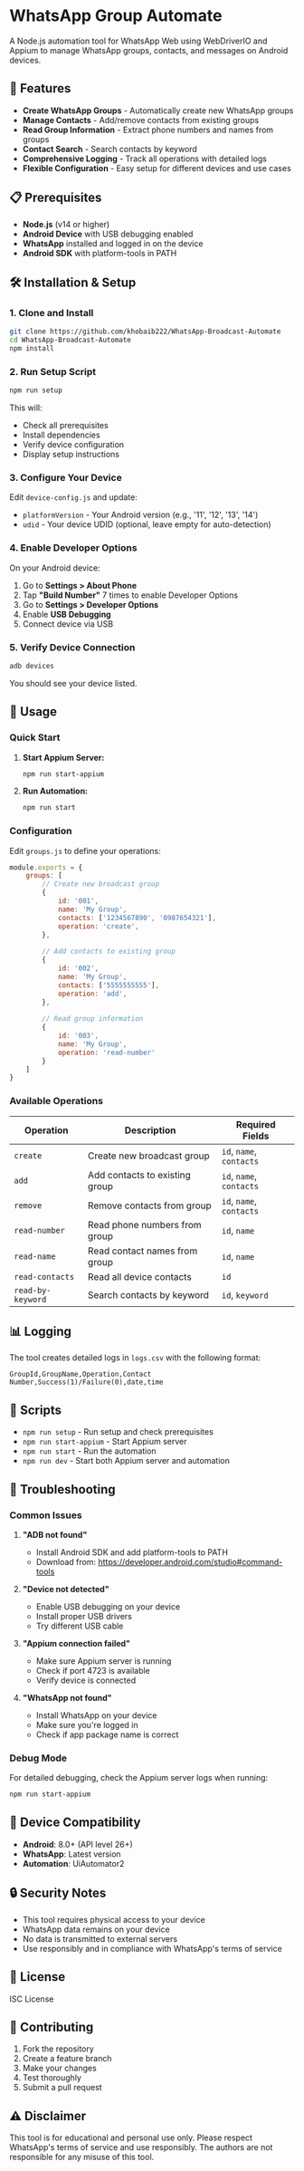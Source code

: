 # WhatsApp Group Automate

A Node.js automation tool for WhatsApp Web using WebDriverIO and Appium to manage WhatsApp groups, contacts, and messages on Android devices.

## 🚀 Features

- **Create WhatsApp Groups** - Automatically create new WhatsApp groups
- **Manage Contacts** - Add/remove contacts from existing groups
- **Read Group Information** - Extract phone numbers and names from groups
- **Contact Search** - Search contacts by keyword
- **Comprehensive Logging** - Track all operations with detailed logs
- **Flexible Configuration** - Easy setup for different devices and use cases

## 📋 Prerequisites

- **Node.js** (v14 or higher)
- **Android Device** with USB debugging enabled
- **WhatsApp** installed and logged in on the device
- **Android SDK** with platform-tools in PATH

## 🛠️ Installation & Setup

### 1. Clone and Install

```bash
git clone https://github.com/khobaib222/WhatsApp-Broadcast-Automate
cd WhatsApp-Broadcast-Automate
npm install
```

### 2. Run Setup Script

```bash
npm run setup
```

This will:
- Check all prerequisites
- Install dependencies
- Verify device configuration
- Display setup instructions

### 3. Configure Your Device

Edit `device-config.js` and update:
- `platformVersion` - Your Android version (e.g., '11', '12', '13', '14')
- `udid` - Your device UDID (optional, leave empty for auto-detection)

### 4. Enable Developer Options

On your Android device:
1. Go to **Settings > About Phone**
2. Tap **"Build Number"** 7 times to enable Developer Options
3. Go to **Settings > Developer Options**
4. Enable **USB Debugging**
5. Connect device via USB

### 5. Verify Device Connection

```bash
adb devices
```

You should see your device listed.

## 🎯 Usage

### Quick Start

1. **Start Appium Server:**
   ```bash
   npm run start-appium
   ```

2. **Run Automation:**
   ```bash
   npm run start
   ```

### Configuration

Edit `groups.js` to define your operations:

```javascript
module.exports = {
    groups: [
        // Create new broadcast group
        {
            id: '001',
            name: 'My Group',
            contacts: ['1234567890', '0987654321'],
            operation: 'create',
        },
        
        // Add contacts to existing group
        {
            id: '002',
            name: 'My Group',
            contacts: ['5555555555'],
            operation: 'add',
        },
        
        // Read group information
        {
            id: '003',
            name: 'My Group',
            operation: 'read-number'
        }
    ]
}
```

### Available Operations

| Operation | Description | Required Fields |
|-----------|-------------|-----------------|
| `create` | Create new broadcast group | `id`, `name`, `contacts` |
| `add` | Add contacts to existing group | `id`, `name`, `contacts` |
| `remove` | Remove contacts from group | `id`, `name`, `contacts` |
| `read-number` | Read phone numbers from group | `id`, `name` |
| `read-name` | Read contact names from group | `id`, `name` |
| `read-contacts` | Read all device contacts | `id` |
| `read-by-keyword` | Search contacts by keyword | `id`, `keyword` |

## 📊 Logging

The tool creates detailed logs in `logs.csv` with the following format:
```
GroupId,GroupName,Operation,Contact Number,Success(1)/Failure(0),date,time
```

## 🔧 Scripts

- `npm run setup` - Run setup and check prerequisites
- `npm run start-appium` - Start Appium server
- `npm run start` - Run the automation
- `npm run dev` - Start both Appium server and automation

## 🐛 Troubleshooting

### Common Issues

1. **"ADB not found"**
   - Install Android SDK and add platform-tools to PATH
   - Download from: https://developer.android.com/studio#command-tools

2. **"Device not detected"**
   - Enable USB debugging on your device
   - Install proper USB drivers
   - Try different USB cable

3. **"Appium connection failed"**
   - Make sure Appium server is running
   - Check if port 4723 is available
   - Verify device is connected

4. **"WhatsApp not found"**
   - Install WhatsApp on your device
   - Make sure you're logged in
   - Check if app package name is correct

### Debug Mode

For detailed debugging, check the Appium server logs when running:
```bash
npm run start-appium
```

## 📱 Device Compatibility

- **Android**: 8.0+ (API level 26+)
- **WhatsApp**: Latest version
- **Automation**: UiAutomator2

## 🔒 Security Notes

- This tool requires physical access to your device
- WhatsApp data remains on your device
- No data is transmitted to external servers
- Use responsibly and in compliance with WhatsApp's terms of service

## 📄 License

ISC License

## 🤝 Contributing

1. Fork the repository
2. Create a feature branch
3. Make your changes
4. Test thoroughly
5. Submit a pull request

## ⚠️ Disclaimer

This tool is for educational and personal use only. Please respect WhatsApp's terms of service and use responsibly. The authors are not responsible for any misuse of this tool.
